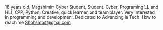 18 years old, Magshimim Cyber Student, Student.
Cyber, Programing(LL and HL), CPP, Python.
Creative, quick learner, and team player.
Very interested in programming and development.
Dedicated to Advancing in Tech.
How to reach me Shohambit@gmai.com
